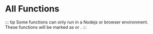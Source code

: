 # All Functions

::: tip
Some functions can only run in a Nodejs or browser environment. These functions will be marked as <Badge type="node" /> or <Badge type="browser" />.
:::
